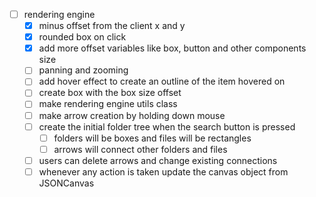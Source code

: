 - [ ] rendering engine
	- [x] minus offset from the client x and y 
	- [x] rounded box on click
	- [x] add more offset variables like box, button and other components size
	- [ ] panning and zooming 
	- [ ] add hover effect to create an outline of the item hovered on
	- [ ] create box with the box size offset
	- [ ] make rendering engine utils class
	- [ ] make arrow creation by holding down mouse
	- [ ] create the initial folder tree when the search button is pressed
		- [ ] folders will be boxes and files will be rectangles
		- [ ] arrows will connect other folders and files
	- [ ] users can delete arrows and change existing connections
	- [ ] whenever any action is taken update the canvas object from JSONCanvas
